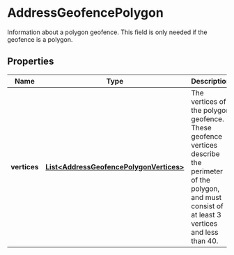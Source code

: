 

# AddressGeofencePolygon

Information about a polygon geofence. This field is only needed if the geofence is a polygon.
## Properties

Name | Type | Description | Notes
------------ | ------------- | ------------- | -------------
**vertices** | [**List&lt;AddressGeofencePolygonVertices&gt;**](AddressGeofencePolygonVertices.md) | The vertices of the polygon geofence. These geofence vertices describe the perimeter of the polygon, and must consist of at least 3 vertices and less than 40. | 



